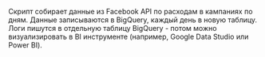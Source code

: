 Скрипт собирает данные из Facebook API по расходам в кампаниях по дням. Данные записываются в BigQuery, каждый день в новую таблицу. Логи пишутся в отдельную таблицу BigQuery - потом можно визуализировать в BI инструменте (например, Google Data Studio или Power BI).
